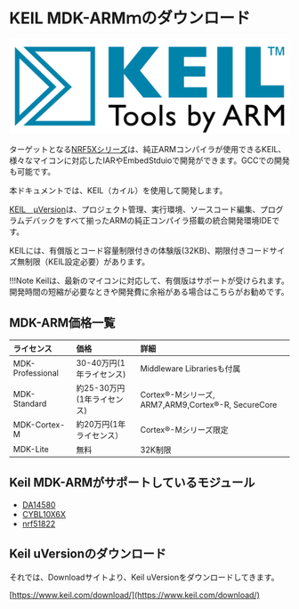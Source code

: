 # KEIL MDK-ARMｍのダウンロード 

![](./img/keil_logo.png)

ターゲットとなる[NRF5Xシリーズ](https://www.nordicsemi.com/Products/Low-power-short-range-wireless/Bluetooth-low-energy)は、純正ARMコンパイラが使用できるKEIL、様々なマイコンに対応したIARやEmbedStduioで開発ができます。GCCでの開発も可能です。

本ドキュメントでは、KEIL（カイル）を使用して開発します。

[KEIL　μVersion](http://www2.keil.com/mdk5/uvision/)は、プロジェクト管理、実行環境、ソースコード編集、プログラムデバックをすべて揃ったARMの純正コンパイラ搭載の統合開発環境IDEです。

KEILには、有償版とコード容量制限付きの体験版(32KB)、期限付きコードサイズ無制限（KEIL設定必要）があります。

!!!Note
	Keilは、最新のマイコンに対応して、有償版はサポートが受けられます。開発時間の短縮が必要なときや開発費に余裕がある場合はこちらがお勧めです。

## MDK-ARM価格一覧

| ライセンス | 価格 | 詳細 |
|:--|:--|:--|
| MDK-Professional | 30-40万円(1年ライセンス) | Middleware Librariesも付属 |
| MDK-Standard | 約25-30万円(1年ライセンス)| Cortex®-Mシリーズ, ARM7,ARM9,Cortex®-R, SecureCore　|
| MDK-Cortex-M | 約20万円(1年ライセンス）| Cortex®-Mシリーズ限定 |
| MDK-Lite | 無料| 32K制限 |

## Keil MDK-ARMがサポートしているモジュール

* [DA14580](http://www.keil.com/dd/chip/6853.htm)
* [CYBL10X6X](http://www.keil.com/dd/chips/cypress/arm.htm)
* [nrf51822](http://www.keil.com/dd/chips/nordic/arm.htm)

## Keil uVersionのダウンロード

それでは、Downloadサイトより、Keil uVersionをダウンロードしてきます。

[https://www.keil.com/download/](https://www.keil.com/download/)
